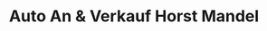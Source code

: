 ---
title: "Auto An & Verkauf Horst Mandel"
url: /naundorf/auto-an-und-verkauf-horst-mandel/
shop: Autohaus
---